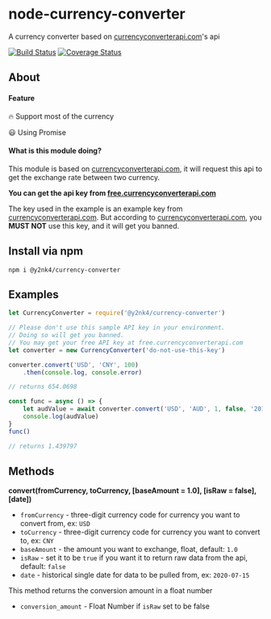# node-currency-converter
A currency converter based on [currencyconverterapi.com](http://currencyconverterapi.com)'s api

[![Build Status](https://travis-ci.com/Y2Nk4/node-currency-converter.svg?branch=master)](https://travis-ci.com/Y2Nk4/node-currency-converter)
[![Coverage Status](https://coveralls.io/repos/github/Y2Nk4/node-currency-converter/badge.svg?branch=master)](https://coveralls.io/github/Y2Nk4/node-currency-converter?branch=master)

## About
#### Feature
:fire: Support most of the currency

:smiley: Using Promise
#### What is this module doing?
This module is based on [currencyconverterapi.com](http://currencyconverterapi.com), it will request this api to get the exchange rate between two currency.

**You can get the api key from [free.currencyconverterapi.com](https://free.currencyconverterapi.com/)**

The key used in the example is an example key from [currencyconverterapi.com](http://currencyconverterapi.com). But according to [currencyconverterapi.com](http://currencyconverterapi.com), you **MUST NOT** use this key, and it will get you banned.

## Install via npm
```
npm i @y2nk4/currency-converter
```

## Examples
```javascript
let CurrencyConverter = require('@y2nk4/currency-converter')

// Please don't use this sample API key in your environment. 
// Doing so will get you banned.
// You may get your free API key at free.currencyconverterapi.com
let converter = new CurrencyConverter('do-not-use-this-key')

converter.convert('USD', 'CNY', 100)
    .then(console.log, console.error)

// returns 654.0698
```
```javascript
const func = async () => {
    let audValue = await converter.convert('USD', 'AUD', 1, false, '2019-12-26')
    console.log(audValue)
}
func()

// returns 1.439797
```

## Methods

**convert(fromCurrency, toCurrency, [baseAmount = 1.0], [isRaw = false], [date])**
 - `fromCurrency` - three-digit currency code for currency you want to convert from, ex: `USD`
 - `toCurrency` - three-digit currency code for currency you want to convert to, ex: `CNY`
 - `baseAmount` - the amount you want to exchange, float, default: `1.0`
 - `isRaw` - set it to be `true` if you want it to return raw data from the api, default: `false`
 - `date` - historical single date for data to be pulled from, ex: `2020-07-15`
 
This method returns the conversion amount in a float number
 - `conversion_amount` - Float Number if `isRaw` set to be false